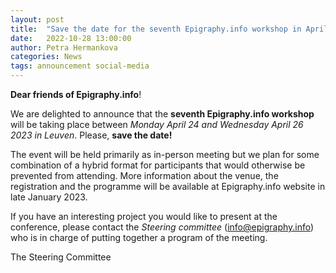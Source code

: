 ```yaml
---
layout: post
title:  "Save the date for the seventh Epigraphy.info workshop in April 2023"
date:   2022-10-28 13:00:00
author: Petra Hermankova
categories: News
tags: announcement social-media
---
```


**Dear friends of Epigraphy.info**!

We are delighted to announce that the **seventh Epigraphy.info workshop** will be taking place between *Monday April 24 and Wednesday April 26 2023 in Leuven*. Please, **save the date!**

The event will be held primarily as in-person meeting but we plan for some combination of a hybrid format for participants that would otherwise be prevented from attending.
More information about the venue, the registration and the programme will be available at Epigraphy.info website in late January 2023.

If you have an interesting project you would like to present at the conference, please contact the *Steering committee* ([info@epigraphy.info](mailto:info@epigraphy.info)) who is in charge of putting together a program of the meeting.


The Steering Committee
